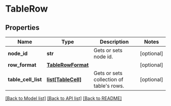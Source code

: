 # TableRow

## Properties
Name | Type | Description | Notes
------------ | ------------- | ------------- | -------------
**node_id** | **str** | Gets or sets node id. | [optional] 
**row_format** | [**TableRowFormat**](TableRowFormat.md) |  | [optional] 
**table_cell_list** | [**list[TableCell]**](TableCell.md) | Gets or sets collection of table&#x27;s rows. | [optional] 

[[Back to Model list]](../README.md#documentation-for-models) [[Back to API list]](../README.md#documentation-for-api-endpoints) [[Back to README]](../README.md)

